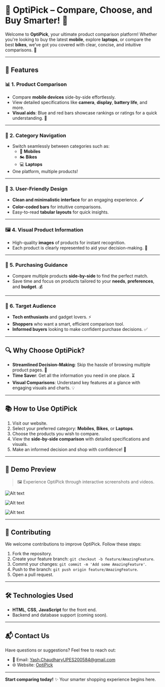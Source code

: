 # 🌟 **OptiPick** – Compare, Choose, and Buy Smarter! 🌟

Welcome to **OptiPick**, your ultimate product comparison platform! Whether you're looking to buy the latest **mobile**, explore **laptops**, or compare the best **bikes**, we’ve got you covered with clear, concise, and intuitive comparisons. 🚀

---

## 🚀 **Features**

### 📊 **1. Product Comparison**
- Compare **mobile devices** side-by-side effortlessly.
- View detailed specifications like **camera**, **display**, **battery life**, and more.
- **Visual aids**: Blue and red bars showcase rankings or ratings for a quick understanding. 🎯

---

### 📂 **2. Category Navigation**
- Switch seamlessly between categories such as:
  - 📱 **Mobiles**
  - 🏍️ **Bikes**
  - 💻 **Laptops**
- One platform, multiple products!

---

### 🎨 **3. User-Friendly Design**
- **Clean and minimalistic interface** for an engaging experience. 🖌️
- **Color-coded bars** for intuitive comparisons.
- Easy-to-read **tabular layouts** for quick insights.

---

### 🖼️ **4. Visual Product Information**
- High-quality **images** of products for instant recognition.
- Each product is clearly represented to aid your decision-making. 📸

---

### 🛒 **5. Purchasing Guidance**
- Compare multiple products **side-by-side** to find the perfect match.
- Save time and focus on products tailored to your **needs**, **preferences**, and **budget**. 💰

---

### 🎯 **6. Target Audience**
- **Tech enthusiasts** and gadget lovers. ⚡
- **Shoppers** who want a smart, efficient comparison tool.
- **Informed buyers** looking to make confident purchase decisions. ✅

---

## 🔍 **Why Choose OptiPick?**
- **Streamlined Decision-Making**: Skip the hassle of browsing multiple product pages. 🎉
- **Time Saver**: Get all the information you need in one place. ⏳
- **Visual Comparisons**: Understand key features at a glance with engaging visuals and charts. 💡

---

## 📚 **How to Use OptiPick**
1. Visit our website.
2. Select your preferred category: **Mobiles**, **Bikes**, or **Laptops**.
3. Choose the products you wish to compare.
4. View the **side-by-side comparison** with detailed specifications and visuals.
5. Make an informed decision and shop with confidence! 🛒

---

## 🌟 **Demo Preview**
> 🖼️ Experience OptiPick through interactive screenshots and videos.

![Alt text](https://i.postimg.cc/W4KNH6r8/IMG2.png)

![Alt text](https://i.postimg.cc/2SkSb5rQ/IMG1.png)

![Alt text](https://i.postimg.cc/tTxqQZNj/IMG3.png)

---

## 👥 **Contributing**
We welcome contributions to improve OptiPick. Follow these steps:
1. Fork the repository.
2. Create your feature branch: `git checkout -b feature/AmazingFeature`.
3. Commit your changes: `git commit -m 'Add some AmazingFeature'`.
4. Push to the branch: `git push origin feature/AmazingFeature`.
5. Open a pull request.

---

## 🛠️ **Technologies Used**
- **HTML**, **CSS**, **JavaScript** for the front end.
- Backend and database support (coming soon).

---

## 📬 **Contact Us**
Have questions or suggestions? Feel free to reach out:
- 📧 Email: Yash.ChaudharyUPES200584@gmail.com
- 🌐 Website: [OptiPick](https://versushubs.surge.sh)

---

**Start comparing today!** ✨ Your smarter shopping experience begins here.
